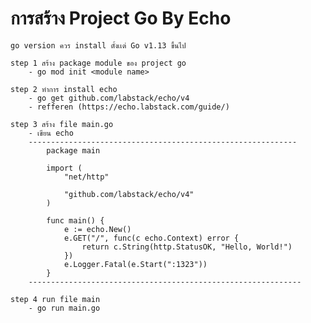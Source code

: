 # การสร้าง Project Go By Echo

    go version ควร install ตั้งเเต่ Go v1.13 ขึ้นไป

    step 1 สร้าง package module ของ project go
        - go mod init <module name>

    step 2 ทำการ install echo
        - go get github.com/labstack/echo/v4
        - refferen (https://echo.labstack.com/guide/)
    
    step 3 สร้าง file main.go
        - เขียน echo
        ------------------------------------------------------------
            package main

            import (
                "net/http"
                
                "github.com/labstack/echo/v4"
            )

            func main() {
                e := echo.New()
                e.GET("/", func(c echo.Context) error {
                    return c.String(http.StatusOK, "Hello, World!")
                })
                e.Logger.Fatal(e.Start(":1323"))
            }
        -------------------------------------------------------------

    step 4 run file main
        - go run main.go

